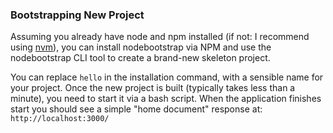 
### Bootstrapping New Project

Assuming you already have node and npm installed (if not: I recommend using [nvm](https://github.com/creationix/nvm)), you can install nodebootstrap via NPM and use the nodebootstrap CLI tool to create a brand-new skeleton project.

You can replace `hello` in the installation command, with a sensible name for your project. Once the new project is built (typically takes less than a minute), you need to start it via a bash script. When the application finishes start you should see a simple "home document" response at: `http://localhost:3000/`
